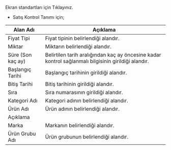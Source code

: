 Ekran standartları için Tıklayınız.

- Satış Kontrol Tanımı için;

|Alan Adı|Açıklama|
|--|--|
|Fiyat Tipi|Fiyat tipinin belirlendiği alandır.	|
|Miktar|Miktarın belirlendiği alandır.	|
|Süre (Son kaç ay) |Belirtilen tarih aralığından kaç ay öncesine kadar kontrol sağlanmalı bilgisinin girildiği alandır.|
|Başlangıç Tarihi |Başlangıç tarihinin girildiği alandır.|
|Bitiş Tarihi |Bitiş tarihinin girildiği alandır.	|
|Sıra|Sıra numarasının girildiği alandır.	|
|Kategori Adı |Kategori adının belirlendiği alandır.	|
|Ürün Adı |Ürün adının belirlendiği alandır.	|
|Açıklama||
|Marka|Markanın belirlendiği alandır.	|
|Ürün Grubu Adı |Ürün grubunun belirlendiği alandır.|

